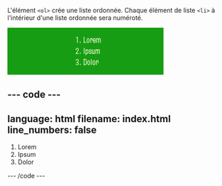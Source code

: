 L'élément `<ol>` crée une liste ordonnée. Chaque élément de liste `<li>` à l'intérieur d'une liste ordonnée sera numéroté.

![Une liste numérotée de 1 à 3 avec le texte Lorem Ipsum Dolor.](images/ordered-list.png)

--- code ---
---
language: html
filename: index.html
line_numbers: false
---

<section class="xcenter">
    <ol>
        <li>Lorem</li>
        <li>Ipsum</li>
        <li>Dolor</li>
    </ol>
</section>

--- /code ---
